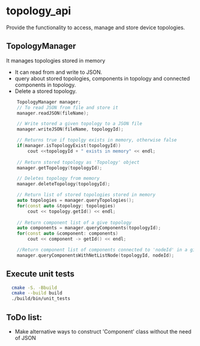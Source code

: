 # topology_api
Provide the functionality to access, manage and store device topologies.

## TopologyManager
  It manages topologies stored in memory 
  - It can read from and write to JSON.
  - query about stored topologies, components in topology and connected components in topology.
  - Delete a stored topology.
```cpp
    TopologyManager manager;
    // To read JSON from file and store it 
    manager.readJSON(fileName);

    // Write stored a given topology to a JSON file
    manager.writeJSON(fileName, topologyId);

    // Returns true if topolgy exists in memory, otherwise false
    if(manager.isTopologyExist(topologyId)) 
        cout <<topologyId + " exists in memory" << endl;
    
    // Return stored topology as 'Topology' object
    manager.getTopology(topologyId);

    // Deletes topology from memory
    manager.deleteTopology(topologyId);

    // Return list of stored topologies stored in memory
    auto topologies = manager.queryTopologies();
    for(const auto &topology: topologies)
        cout << topology.getId() << endl;
        
    // Return component list of a give topology
    auto components = manager.queryComponents(topologyId);
    for(const auto &component: components)
        cout << component -> getId() << endl;

    //Return component list of components connected to 'nodeId' in a give topology
    manager.queryComponentsWithNetListNode(topologyId, nodeId);

```

## Execute unit tests
```bash
  cmake -S. -Bbuild
  cmake --build build
  ./build/bin/unit_tests
```
## ToDo list:
  - Make alternative ways to construct 'Component' class without the need of JSON
  
